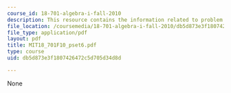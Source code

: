 ```yaml
---
course_id: 18-701-algebra-i-fall-2010
description: This resource contains the information related to problem set 6.
file_location: /coursemedia/18-701-algebra-i-fall-2010/db5d873e3f1807426472c5d705d34d8d_MIT18_701F10_pset6.pdf
file_type: application/pdf
layout: pdf
title: MIT18_701F10_pset6.pdf
type: course
uid: db5d873e3f1807426472c5d705d34d8d

---
```

None
